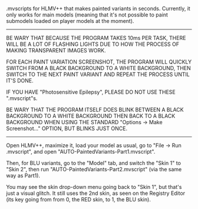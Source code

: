 .mvscripts for HLMV++ that makes painted variants in seconds. Currently, it only works for main models (meaning that it's not possible to paint submodels loaded on player models at the moment).

--------------------------------------------------------------------------------------------------------------------------------------------------------------------------------------------------------------------

BE WARY THAT BECAUSE THE PROGRAM TAKES 10ms PER TASK, THERE WILL BE A LOT OF FLASHING LIGHTS DUE TO HOW THE PROCESS OF MAKING TRANSPARENT IMAGES WORK.

FOR EACH PAINT VARIATION SCREENSHOT, THE PROGRAM WILL QUICKLY SWITCH FROM A BLACK BACKGROUND TO A WHITE BACKGROUND, THEN SWITCH TO THE NEXT PAINT VARIANT AND REPEAT THE PROCESS UNTIL IT'S DONE.

IF YOU HAVE "Photosensitive Epilepsy", PLEASE DO NOT USE THESE ".mvscript"s.

BE WARY THAT THE PROGRAM ITSELF DOES BLINK BETWEEN A BLACK BACKGROUND TO A WHITE BACKGROUND THEN BACK TO A BLACK BACKGROUND WHEN USING THE STANDARD "Options -> Make Screenshot..." OPTION, BUT BLINKS JUST ONCE.

--------------------------------------------------------------------------------------------------------------------------------------------------------------------------------------------------------------------

Open HLMV++, maximize it, load your model as usual, go to "File -> Run .mvscript", and open "AUTO-PaintedVariants-Part1.mvscript".

Then, for BLU variants, go to the "Model" tab, and switch the "Skin 1" to "Skin 2", then run "AUTO-PaintedVariants-Part2.mvscript" (via the same way as Part1).

You may see the skin drop-down menu going back to "Skin 1", but that's just a visual glitch. It still uses the 2nd skin, as seen on the Registry Editor (its key going from from 0, the RED skin, to 1, the BLU skin).